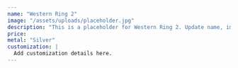 ```yaml
---
name: "Western Ring 2"
image: "/assets/uploads/placeholder.jpg"
description: "This is a placeholder for Western Ring 2. Update name, image, price, and description in CMS."
price:
metal: "Silver"
customization: |
  Add customization details here.
---
```

